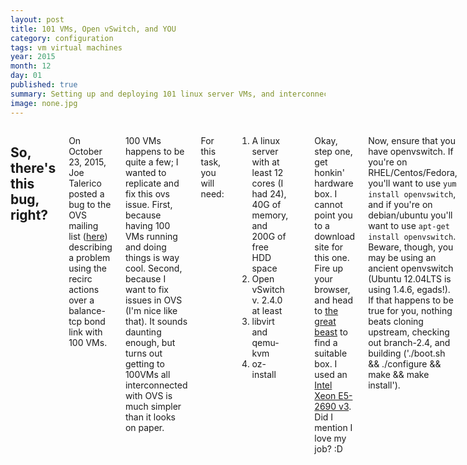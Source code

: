 ```yaml
---
layout: post
title: 101 VMs, Open vSwitch, and YOU
category: configuration
tags: vm virtual machines
year: 2015
month: 12
day: 01
published: true
summary: Setting up and deploying 101 linux server VMs, and interconnecting them via Open vSwitch.
image: none.jpg
---
```


<div class="row">
   <div class="span9 columns">
   <h2>So, there's this bug, right?</h2>
   <p>On October 23, 2015, Joe Talerico posted a bug to the OVS mailing list (<a href="http://openvswitch.org/pipermail/discuss/2015-October/019163.html">here</a>) describing a problem using the recirc actions over a balance-tcp bond link with 100 VMs.</p>
   <p>100 VMs happens to be quite a few; I wanted to replicate and fix this ovs issue. First, because having 100 VMs running and doing things is way cool. Second, because I want to fix issues in OVS (I'm nice like that). It sounds daunting enough, but turns out getting to 100VMs all interconnected with OVS is much simpler than it looks on paper.</p>
   <p>For this task, you will need:<ol><li>A linux server with at least 12 cores (I had 24), 40G of memory, and 200G of free HDD space</li><li>Open vSwitch v. 2.4.0 at least</li><li>libvirt and qemu-kvm</li><li>oz-install</li></ol></p>
   <p>Okay, step one, get honkin' hardware box. I cannot point you to a download site for this one. Fire up your browser, and head to <a href="http://www.google.com">the great beast</a> to find a suitable box. I used an 
       <a href="http://accessories.us.dell.com/sna/productdetail.aspx?c=us&l=en&s=&cs=04&sku=338-BGMY&dgc=ST&cid=293344&lid=5616479&acd=12309152537461010&ven1=sE1inYhPj&ven2=,">Intel Xeon E5-2690 v3</a>. Did I mention I love my job? :D</p>
   <p>Now, ensure that you have openvswitch. If you're on RHEL/Centos/Fedora, you'll want to use <code>yum install openvswitch</code>, and if you're on debian/ubuntu you'll want to use <code>apt-get install openvswitch</code>. Beware, though, you may be using an ancient openvswitch (Ubuntu 12.04LTS is using 1.4.6, egads!). If that happens to be true for you, nothing beats cloning upstream, checking out branch-2.4, and building ('./boot.sh && ./configure && make && make install').</p>
   <p>With Open vSwitch installed, turn your attention to uuid and qemu-kvm. Again, we're going to apt-get/yum install these things (qemu-kvm and uuid on both, libvirt on RHEL/Centos/Fedora, and libvirt-bin on Debian/Ubuntu). I don't use 'ubuntu-vm-builder,' nor do I use the libvirt manager to setup the VMs.</p>
   <p>Instead, we'll go to the land of oz. Get a clone of <a href="https://github.com/clalancette/oz">https://github.com/clalancette/oz</a> (<code>git clone https://github.com/clalancette/oz</code>), and either run 'make rpm' or 'make deb'. Following the bouncing prompts to ensure that your full system dependencies are installed, and you are almost ready.</p>
   <p>When you've got the above satisfied, you'll want to write up a TDL of the VM image you're going to build. 'oz' supports Fedora, so that's what I'm going to use. It also supports Ubuntu, CentOS, etc. So feel free to use whatever your heart desires. The important thing is the TDL, so here's mine:</p>
   <pre>
<template>
  <name>fedora-guest</name>
  <description>Fedora - 64-bit</description>
  <os>
    <name>Fedora</name>
    <version>23</version>
    <arch>x86_64</arch>
    <rootpw>ROOTPW</rootpw>
    <install type="iso">
        <iso>http://dl.fedoraproject.org/pub/fedora/linux/releases/23/Server/x86_64/iso/Fedora-Server-DVD-x86_64-23.iso</iso>
    </install>
  </os>
  <description>Fedora 23 guest (server base)</description>
</template>
   </pre>
   <p>In this example, I'm using ROOTPW as my root password, and Fedora 23 Server as the base distro. Feel free to customize the passwords (and distribution), but YMMV.</p>
   <p>Now, I will run <code>oz-install -d3 fedora-23.tdl -x /tmp/fedora-guest.txml</code>. This does the install. Over the network. So get some coffee, tea, liquor, or whatever you desire. Do a jig. Take up salsa dancing. You've got some time to pass.</p>
   <p>After glaciers melt, you should be left with a <i>fedora-guest.txml</i> in the current working directory, and <i>fedora-guest.dsk</i> file in <b>/var/lib/libvirt/images/</b>. Run <code>mkdir -p /home/100vms</code> and change to that directory.</p>
   <p>You need to setup 100 Fedora-guest xml files, and have 100 unique disks. We won't put them in /var (because I have a separate /home partition for this), we'll put them in CWD (which should be <i>/home/100vms</i>, right?) and fix them up. The following snippet of code will set up each VM to run on port Open vSwitch bridge ovsbr0 (change the flavor, etc).</p>
   <pre class="prettyprint">
#!/bin/sh
for I in $(seq 0 99)
do
   # Copy the bare image and control
   cp /tmp/fedora-guest.txml fedora-guest-${I}.xml
   cp /var/lib/libvirt/images/fedora-guest.dsk fedora-guest-${I}.dsk

   # setup a name
   sed -i s@fedora-guest@fedora-guest-${I}@g fedora-guest-${I}.xml

   # If a macaddress field is configured, remove it
   sed -i 's@<mac address=".*"/>@@g' fedora-guest-${I}.xml

   # Set a new UUID for this VM
   UNIQID=$(uuid)
   sed -i s@uuid\>[a-zA-Z0-9-]*\<\/uuid@uuid\>${UNIQID}\<\/uuid@g fedora-guest-${I}.xml

   # wesley crusher
   sed -i s@bridge=\"virbr0\"/\>@bridge=\"ovsbr0\"/\>\<virtualport\ type=\"openvswitch\"/\>@g fedora-guest-${I}.xml
done
   </pre>
   <p>Executing the steps above will take some time (mostly for copies to happen), and give you 100 files (originally, I did 0 100 for the seq, so I got 101) all ready to go. Just start the VMs, right?</p>
   <p>Not quite. You see, none of those systems will have an IP address. <b>Sure</b>, you could log in to each one, set an IP manually, and go about your merry way. Frankly, that sucks. Human beings invented computers to get rid of these kinds of boring tasks, and we're gonna use 'em to do that! Enter: DHCP</p>
   <p>Okay, okay, I know. You know how to setup a dhcp server, right? After all, just install the <b>dhcpd</b> package, edit the <i>/etc/dhcp/dhcpd.conf</i> file and give a block like so:</p>
   <pre>
option domain-name ".vmworld";

subnet 172.31.110.0 netmask 255.255.255.0 {
   range dynamic-bootp 172.31.110.100 172.31.110.200;
   option broadcast-address 172.31.110.255;
   option routers 172.31.110.1;
}
   </pre>
   <p>And, sure, you definitely know that you can bring up your bridge interface like so, and have dhcp getting served, with a route to the internet:</p>
   <pre>
ip link set ovsbr0 up
ip addr add 172.31.110.1/24 dev ovsbr0
echo "1" > /proc/sys/net/ipv4/ip_forward
iptables -t nat -A POSTROUTING -o eth0 -j MASQUERADE
   </pre>
   <p>And, yeah, you could put that in some kind of startup script. All that stuff is outside the scope of this blog post, so I won't hear of it! Instead, I'll give you a hint on how to start all of your VMs: <code>for I in $(seq 0 99); do virsh create fedora-guest-${I}.xml && sleep 25 && echo "next.."; done</code>. The sleep is there to let the dhcp service actually handle the boxes without massive amounts of UDP timeouts (and there will be if you hammer the box with 100 VMs at once).</p>
   <p>If all goes well, you should see 100 VMs chugging away, and responding to pings.</p>
   </div>
</div>
